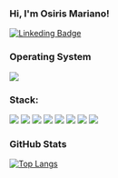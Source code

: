 ### Hi, I'm Osiris Mariano!

[![Linkeding Badge](https://img.shields.io/badge/-LinkedIn-%230077B5?style=for-the-badge&logo=linkedin&logoColor=white&link=https://www.linkedin.com/in/osirismariano/)](https://www.linkedin.com/in/osirismariano/)

### Operating System
<img src="https://img.shields.io/badge/Ubuntu-E95420?style=for-the-badge&logo=ubuntu&logoColor=white">

### Stack: 
<img src="https://img.shields.io/badge/HTML5-orange?style=for-the-badge&logo=html5&logoColor=white">  <img src="https://img.shields.io/badge/CSS3-blue?style=for-the-badge&logo=css3&logoColor=white"> <img src="https://img.shields.io/badge/Git-F05032?style=for-the-badge&logo=git&logoColor=white"> <img src="https://img.shields.io/badge/PostgreSQL-316192?style=for-the-badge&logo=postgresql&logoColor=white"> <img src="https://img.shields.io/badge/Ruby-CC342D?style=for-the-badge&logo=ruby&logoColor=white"> <img src="https://img.shields.io/badge/Ruby_on_Rails-CC0000?style=for-the-badge&logo=ruby-on-rails&logoColor=white"> <img src="https://img.shields.io/badge/JavaScript-323330?style=for-the-badge&logo=javascript&logoColor=F7DF1E"> <img src="https://img.shields.io/badge/Node.js-339933?style=for-the-badge&logo=nodedotjs&logoColor=white">

### GitHub Stats
[![Top Langs](https://github-readme-stats.vercel.app/api/top-langs/?username=OsirisMariano&layout=donut-vertical)](https://github.com/anuraghazra/github-readme-stats)
